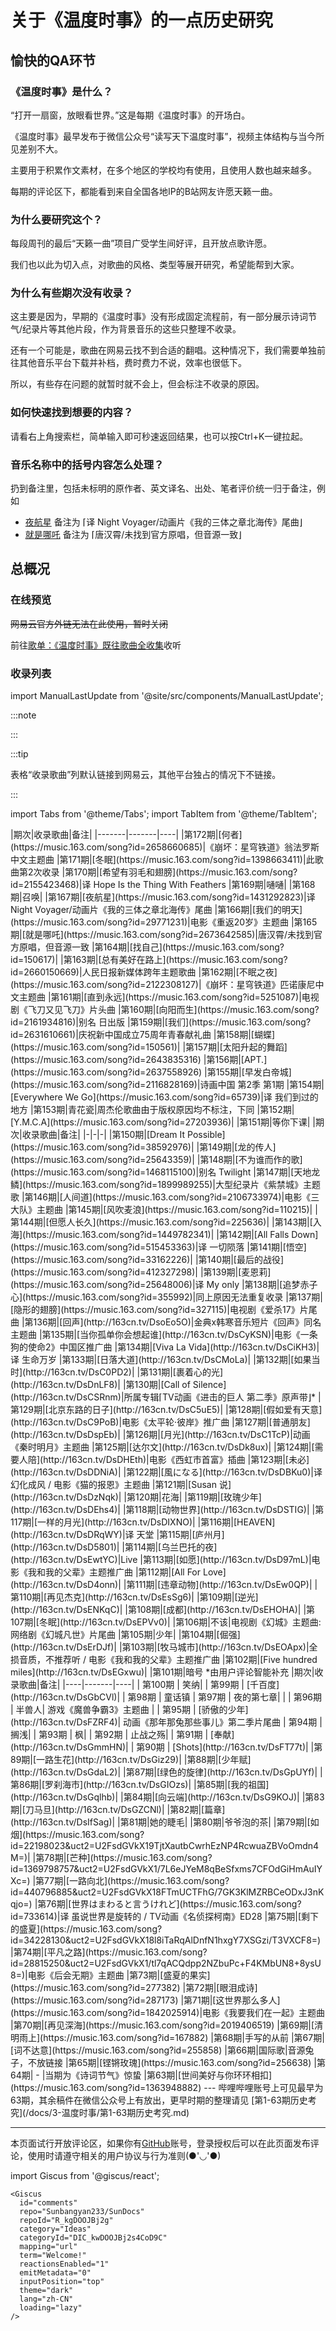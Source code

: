 

# 关于《温度时事》的一点历史研究

## 愉快的QA环节

### 《温度时事》是什么？

“打开一扇窗，放眼看世界。”这是每期《温度时事》的开场白。

《温度时事》最早发布于微信公众号“读写天下温度时事”，视频主体结构与当今所见差别不大。

主要用于积累作文素材，在多个地区的学校均有使用，且使用人数也越来越多。

每期的评论区下，都能看到来自全国各地IP的B站网友许愿天籁一曲。

### 为什么要研究这个？

每段周刊的最后“天籁一曲”项目广受学生间好评，且开放点歌许愿。

我们也以此为切入点，对歌曲的风格、类型等展开研究，希望能帮到大家。

### 为什么有些期次没有收录？

这主要是因为，早期的《温度时事》没有形成固定流程前，有一部分展示诗词节气/纪录片等其他片段，作为背景音乐的这些只整理不收录。

还有一个可能是，歌曲在网易云找不到合适的翻唱。这种情况下，我们需要单独前往其他音乐平台下载并补档，费时费力不说，效率也很低下。

所以，有些存在问题的就暂时就不会上，但会标注不收录的原因。

### 如何快速找到想要的内容？

请看右上角搜索栏，简单输入即可秒速返回结果，也可以按Ctrl+K一键拉起。

### 音乐名称中的括号内容怎么处理？

扔到备注里，包括未标明的原作者、英文译名、出处、笔者评价统一归于备注，例如 
- [夜航星](https://music.163.com/song?id=1431292823) 备注为 ⌈译 Night Voyager/动画片《我的三体之章北海传》尾曲⌋ 
- [就是哪吒](https://music.163.com/song?id=2673642585) 备注为 ⌈唐汉霄/未找到官方原唱，但音源一致⌋

## 总概况

### 在线预览

~~网易云官方外链无法在此使用，暂时关闭~~

前往[歌单：《温度时事》既往歌曲全收集](https://music.163.com/#/playlist?id=13336455176)收听

### 收录列表

<!-- 推送新数据后记得补充更新时间 -->

import ManualLastUpdate from '@site/src/components/ManualLastUpdate';

:::note 

<ManualLastUpdate time="2025-04-09T18:09:11+08:00" />

:::

:::tip

表格“收录歌曲”列默认链接到网易云，其他平台独占的情况下不链接。

:::

import Tabs from '@theme/Tabs';
import TabItem from '@theme/TabItem';

<!-- 表格务必不要忘记贴import，否则mdx必报错 -->

<Tabs>
  <TabItem value="最新💡151-168期" label="最新💡151-168期" default>
|期次|收录歌曲|备注|
|-------|-------|----|
|第172期|[何者](https://music.163.com/song?id=2658660685)|《崩坏：星穹铁道》翁法罗斯中文主题曲
|第171期|[冬眠](https://music.163.com/song?id=1398663411)|此歌曲第2次收录
|第170期|[希望有羽毛和翅膀](https://music.163.com/song?id=2155423468)|译 Hope Is the Thing With Feathers
|第169期|嗵嗵|
|第168期|召唤|
|第167期|[夜航星](https://music.163.com/song?id=1431292823)|译 Night Voyager/动画片《我的三体之章北海传》尾曲
|第166期|[我们的明天](https://music.163.com/song?id=29771231)|电影《重返20岁》主题曲
|第165期|[就是哪吒](https://music.163.com/song?id=2673642585)|唐汉霄/未找到官方原唱，但音源一致
|第164期|[找自己](https://music.163.com/song?id=150617)|
|第163期|[总有美好在路上](https://music.163.com/song?id=2660150669)|人民日报新媒体跨年主题歌曲
|第162期|[不眠之夜](https://music.163.com/song?id=2122308127)|《崩坏：星穹铁道》匹诺康尼中文主题曲
|第161期|[直到永远](https://music.163.com/song?id=5251087)|电视剧《飞刀又见飞刀》片头曲
|第160期|[向阳而生](https://music.163.com/song?id=2161934816)|别名 日出版
|第159期|[我们](https://music.163.com/song?id=2631610661)|庆祝新中国成立75周年青春献礼曲
|第158期|[蝴蝶](https://music.163.com/song?id=150561)|
|第157期|[太阳升起的舞蹈](https://music.163.com/song?id=2643835316)
|第156期|[APT.](https://music.163.com/song?id=2637558926)
|第155期|[早发白帝城](https://music.163.com/song?id=2116828169)|诗画中国 第2季 第1期
|第154期|[Everywhere We Go](https://music.163.com/song?id=65739)|译 我们到过的地方
|第153期|青花瓷|周杰伦歌曲由于版权原因均不标注，下同
|第152期|[Y.M.C.A](https://music.163.com/song?id=27203936)|
|第151期|等你下课|
  </TabItem>
  <TabItem value="101-150期" label="101-150期">
    |期次|收录歌曲|备注|
|-|-|-|
|第150期|[Dream It Possible](https://music.163.com/song?id=38592976)|
|第149期|[龙的传人](https://music.163.com/song?id=25643359)|
|第148期|[不为谁而作的歌](https://music.163.com/song?id=1468115100)|别名 Twilight
|第147期|[天地龙鳞](https://music.163.com/song?id=1899989255)|大型纪录片《紫禁城》主题歌
|第146期|[人间道](https://music.163.com/song?id=2106733974)|电影《三大队》主题曲
|第145期|[风吹麦浪](https://music.163.com/song?id=110215)|
|第144期|[但愿人长久](https://music.163.com/song?id=225636)|
|第143期|[入海](https://music.163.com/song?id=1449782341)|
|第142期|[All Falls Down](https://music.163.com/song?id=515453363)|译 一切陨落
|第141期|[悟空](https://music.163.com/song?id=33162226)|
|第140期|[最后的战役](https://music.163.com/song?id=412327298)|
|第139期|[麦恩莉](https://music.163.com/song?id=25648006)|译 My only
|第138期|[追梦赤子心](https://music.163.com/song?id=355992)|同上原因无法重复收录
|第137期|[隐形的翅膀](https://music.163.com/song?id=327115)|电视剧《爱杀17》片尾曲
|第136期|[回声](http://163cn.tv/DsoEo5O)|金典x韩寒音乐短片《回声》同名主题曲
|第135期|[当你孤单你会想起谁](http://163cn.tv/DsCyKSN)|电影《一条狗的使命2》中国区推广曲
|第134期|[Viva La Vida](http://163cn.tv/DsCiKH3)|译 生命万岁
|第133期|[日落大道](http://163cn.tv/DsCMoLa)|
|第132期|[如果当时](http://163cn.tv/DsC0PD2)|
|第131期|[裹着心的光](http://163cn.tv/DsDnLF8)|
|第130期|[Call of Silence](http://163cn.tv/DsCSRnm)|所属专辑⌈TV动画《进击的巨人 第二季》原声带⌋*
|第129期|[北京东路的日子](http://163cn.tv/DsC5uE5)|
|第128期|[假如爱有天意](http://163cn.tv/DsC9PoB)|电影《太平轮·彼岸》推广曲
|第127期|[普通朋友](http://163cn.tv/DsDspEb)|
|第126期|[月光](http://163cn.tv/DsC1TcP)|动画《秦时明月》主题曲
|第125期|[达尔文](http://163cn.tv/DsDk8ux)|
|第124期|[需要人陪](http://163cn.tv/DsDHEth)|电影《西虹市首富》插曲
|第123期|[未必](http://163cn.tv/DsDDNiA)|
|第122期|[風になる](http://163cn.tv/DsDBKu0)|译 幻化成风 / 电影《猫的报恩》主题曲
|第121期|[Susan 说](http://163cn.tv/DsDzNqk)|
|第120期|花海|
|第119期|[玫瑰少年](http://163cn.tv/DsDEhs4)|
|第118期|[动物世界](http://163cn.tv/DsDSTIG)|
|第117期|[一样的月光](http://163cn.tv/DsDIXNO)|
|第116期|[HEAVEN](http://163cn.tv/DsDRqWY)|译 天堂
|第115期|[庐州月](http://163cn.tv/DsD5801)|
|第114期|[乌兰巴托的夜](http://163cn.tv/DsEwtYC)|Live
|第113期|[如愿](http://163cn.tv/DsD97mL)|电影《我和我的父辈》主题推广曲
|第112期|[All For Love](http://163cn.tv/DsD4onn)|
|第111期|[违章动物](http://163cn.tv/DsEw0QP)|
|第110期|[再见杰克](http://163cn.tv/DsEsSg6)|
|第109期|[逆光](http://163cn.tv/DsENKqC)|
|第108期|[成都](http://163cn.tv/DsEHOHA)|
|第107期|[冬眠](http://163cn.tv/DsEPVv0)|
|第106期|不该|电视剧《幻城》主题曲:网络剧《幻城凡世》片尾曲
|第105期|少年|
|第104期|[倔强](http://163cn.tv/DsErDJf)|
|第103期|[牧马城市](http://163cn.tv/DsEOApx)|全损音质，不推荐听 / 电影《我和我的父辈》主题推广曲
|第102期|[Five hundred miles](http://163cn.tv/DsEGxwu)|
|第101期|暗号
*由用户评论智能补充
  </TabItem>
  <TabItem value="63-100期" label="63-100期">
|期次|收录歌曲|备注|
|----|-------|----|
| 第100期 |  笑纳| 
| 第99期  |  [千百度](http://163cn.tv/DsGbCVl)|  
| 第98期  |  童话镇
| 第97期  |  夜的第七章|  |
| 第96期  |  半兽人| 游戏《魔兽争霸3》主题曲 |
| 第95期  |  [骄傲的少年](http://163cn.tv/DsFZRF4)|  动画《那年那兔那些事儿》第二季片尾曲
| 第94期  |  搁浅|  
| 第93期  |  枫|  
| 第92期  |  止战之殇|  
| 第91期  |  [奉献](http://163cn.tv/DsGmmHN)|  
| 第90期  |  [Shots](http://163cn.tv/DsFT77t)|  
|第89期|[一路生花](http://163cn.tv/DsGiz29)|
|第88期|[少年赋](http://163cn.tv/DsGdaL2)|
|第87期|[绿色的旋律](http://163cn.tv/DsGpUYf)|
|第86期|[罗刹海市](http://163cn.tv/DsGIOzs)|
|第85期|[我的祖国](http://163cn.tv/DsGqlhb)|
|第84期|[向云端](http://163cn.tv/DsG9KOJ)|
|第83期|[刀马旦](http://163cn.tv/DsGZCNl)|
|第82期|[篇章](http://163cn.tv/DsIfSag)|
|第81期|她的睫毛|
|第80期|爷爷泡的茶|
|第79期|[如烟](https://music.163.com/song?id=22198023&uct2=U2FsdGVkX19TjtXautbCwrhEzNP4RcwuaZBVoOmdn4M=)|
|第78期|[芒种](https://music.163.com/song?id=1369798757&uct2=U2FsdGVkX1/7L6eJYeM8qBeSfxms7CFOdGiHmAuIYXc=)
|第77期|[一路向北](https://music.163.com/song?id=440796885&uct2=U2FsdGVkX18FTmUCTFhG/7GK3KlMZRBCeODxJ3nKqjo=)
|第76期|[世界はまわると言うけれど](https://music.163.com/song?id=733614)|译 虽说世界是旋转的 / TV动画《名侦探柯南》ED28
|第75期|[剩下的盛夏](https://music.163.com/song?id=34228130&uct2=U2FsdGVkX18l8iTaRqAlDnfN1hxgY7XSGzi/T3VXCF8=)
|第74期|[平凡之路](https://music.163.com/song?id=28815250&uct2=U2FsdGVkX1/tl7qACQdpp2NZbuPc+F4KMbUN8+8ysU8=)|电影《后会无期》主题曲
|第73期|[盛夏的果实](https://music.163.com/song?id=277382)
|第72期|[眼泪成诗](https://music.163.com/song?id=287173)
|第71期|[这世界那么多人](https://music.163.com/song?id=1842025914)|电影《我要我们在一起》主题曲
|第70期|[再见深海](https://music.163.com/song?id=2019406519)
|第69期|[清明雨上](https://music.163.com/song?id=167882)
|第68期|手写的从前
|第67期|[词不达意](https://music.163.com/song?id=255858)
|第66期|国际歌|音源兔子，不放链接
|第65期|[铿锵玫瑰](https://music.163.com/song?id=256638)
|第64期| - |当期为《诗词节气》惊蛰
|第63期|[世间美好与你环环相扣](https://music.163.com/song?id=1363948882)
  </TabItem>
</Tabs>
---
哔哩哔哩账号上可见最早为63期，其余稿件在微信公众号上有放出，更早时期的整理请见 [第1-63期历史考究](/docs/3-温度时事/第1-63期历史考究.md)

---
本页面试行开放评论区，如果你有[GitHub](https://github.com)账号，登录授权后可以在此页面发布评论，使用时请遵守相关的用户协议与行为准则(●'◡'●)

import Giscus from '@giscus/react';

    <Giscus
      id="comments"
      repo="Sunbangyan233/SunDocs"
      repoId="R_kgDOOJBj2g"
      category="Ideas"
      categoryId="DIC_kwDOOJBj2s4CoD9C"
      mapping="url"
      term="Welcome!"
      reactionsEnabled="1"
      emitMetadata="0"
      inputPosition="top"
      theme="dark"
      lang="zh-CN"
      loading="lazy"
    />

